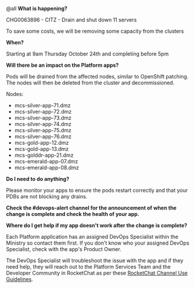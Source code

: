 @all
**What is happening?**

CHG0063896 - CITZ - Drain and shut down 11 servers

To save some costs, we will be removing some capacity from the clusters

**When?**

Starting at 9am Thursday October 24th and completing before 5pm

**Will there be an impact on the Platform apps?**

Pods will be drained from the affected nodes, similar to OpenShift patching. The nodes will then be deleted from the cluster and decommissioned.

Nodes:

- mcs-silver-app-71.dmz
- mcs-silver-app-72.dmz
- mcs-silver-app-73.dmz
- mcs-silver-app-74.dmz
- mcs-silver-app-75.dmz
- mcs-silver-app-76.dmz
- mcs-gold-app-12.dmz
- mcs-gold-app-13.dmz
- mcs-golddr-app-21.dmz
- mcs-emerald-app-07.dmz
- mcs-emerald-app-08.dmz

**Do I need to do anything?**

Please monitor your apps to ensure the pods restart correctly and that your PDBs are not blocking any drains.

**Check the #devops-alert channel for the announcement of when the change is complete and check the health of your app.**

**Where do I get help if my app doesn't work after the change is complete?**

Each Platform application has an assigned DevOps Specialist within the Ministry so contact them first. If you don't know who your assigned DevOps Specialist, check with the app's Product Owner.

The DevOps Specialist will troubleshoot the issue with the app and if they need help, they will reach out to the Platform Services Team and the Developer Community in RocketChat as per these [RocketChat Channel Use Guidelines](https://docs.developer.gov.bc.ca/rocketchat-channel-descriptions/).

